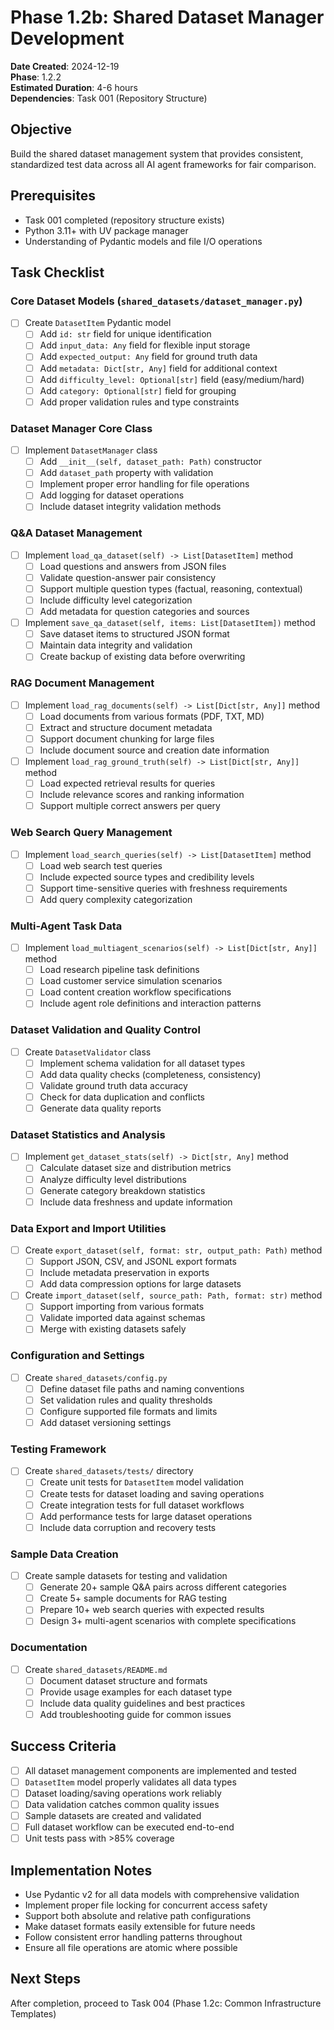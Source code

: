 # Phase 1.2b: Shared Dataset Manager Development

**Date Created**: 2024-12-19  
**Phase**: 1.2.2  
**Estimated Duration**: 4-6 hours  
**Dependencies**: Task 001 (Repository Structure)  

## Objective
Build the shared dataset management system that provides consistent, standardized test data across all AI agent frameworks for fair comparison.

## Prerequisites
- Task 001 completed (repository structure exists)
- Python 3.11+ with UV package manager
- Understanding of Pydantic models and file I/O operations

## Task Checklist

### Core Dataset Models (`shared_datasets/dataset_manager.py`)
- [ ] Create `DatasetItem` Pydantic model
  - [ ] Add `id: str` field for unique identification
  - [ ] Add `input_data: Any` field for flexible input storage
  - [ ] Add `expected_output: Any` field for ground truth data
  - [ ] Add `metadata: Dict[str, Any]` field for additional context
  - [ ] Add `difficulty_level: Optional[str]` field (easy/medium/hard)
  - [ ] Add `category: Optional[str]` field for grouping
  - [ ] Add proper validation rules and type constraints

### Dataset Manager Core Class
- [ ] Implement `DatasetManager` class
  - [ ] Add `__init__(self, dataset_path: Path)` constructor
  - [ ] Add `dataset_path` property with validation
  - [ ] Implement proper error handling for file operations
  - [ ] Add logging for dataset operations
  - [ ] Include dataset integrity validation methods

### Q&A Dataset Management
- [ ] Implement `load_qa_dataset(self) -> List[DatasetItem]` method
  - [ ] Load questions and answers from JSON files
  - [ ] Validate question-answer pair consistency
  - [ ] Support multiple question types (factual, reasoning, contextual)
  - [ ] Include difficulty level categorization
  - [ ] Add metadata for question categories and sources

- [ ] Implement `save_qa_dataset(self, items: List[DatasetItem])` method
  - [ ] Save dataset items to structured JSON format
  - [ ] Maintain data integrity and validation
  - [ ] Create backup of existing data before overwriting

### RAG Document Management
- [ ] Implement `load_rag_documents(self) -> List[Dict[str, Any]]` method
  - [ ] Load documents from various formats (PDF, TXT, MD)
  - [ ] Extract and structure document metadata
  - [ ] Support document chunking for large files
  - [ ] Include document source and creation date information

- [ ] Implement `load_rag_ground_truth(self) -> List[Dict[str, Any]]` method
  - [ ] Load expected retrieval results for queries
  - [ ] Include relevance scores and ranking information
  - [ ] Support multiple correct answers per query

### Web Search Query Management
- [ ] Implement `load_search_queries(self) -> List[DatasetItem]` method
  - [ ] Load web search test queries
  - [ ] Include expected source types and credibility levels
  - [ ] Support time-sensitive queries with freshness requirements
  - [ ] Add query complexity categorization

### Multi-Agent Task Data
- [ ] Implement `load_multiagent_scenarios(self) -> List[Dict[str, Any]]` method
  - [ ] Load research pipeline task definitions
  - [ ] Load customer service simulation scenarios
  - [ ] Load content creation workflow specifications
  - [ ] Include agent role definitions and interaction patterns

### Dataset Validation and Quality Control
- [ ] Create `DatasetValidator` class
  - [ ] Implement schema validation for all dataset types
  - [ ] Add data quality checks (completeness, consistency)
  - [ ] Validate ground truth data accuracy
  - [ ] Check for data duplication and conflicts
  - [ ] Generate data quality reports

### Dataset Statistics and Analysis
- [ ] Implement `get_dataset_stats(self) -> Dict[str, Any]` method
  - [ ] Calculate dataset size and distribution metrics
  - [ ] Analyze difficulty level distributions
  - [ ] Generate category breakdown statistics
  - [ ] Include data freshness and update information

### Data Export and Import Utilities
- [ ] Create `export_dataset(self, format: str, output_path: Path)` method
  - [ ] Support JSON, CSV, and JSONL export formats
  - [ ] Include metadata preservation in exports
  - [ ] Add data compression options for large datasets

- [ ] Create `import_dataset(self, source_path: Path, format: str)` method
  - [ ] Support importing from various formats
  - [ ] Validate imported data against schemas
  - [ ] Merge with existing datasets safely

### Configuration and Settings
- [ ] Create `shared_datasets/config.py`
  - [ ] Define dataset file paths and naming conventions
  - [ ] Set validation rules and quality thresholds
  - [ ] Configure supported file formats and limits
  - [ ] Add dataset versioning settings

### Testing Framework
- [ ] Create `shared_datasets/tests/` directory
  - [ ] Create unit tests for `DatasetItem` model validation
  - [ ] Create tests for dataset loading and saving operations
  - [ ] Create integration tests for full dataset workflows
  - [ ] Add performance tests for large dataset operations
  - [ ] Include data corruption and recovery tests

### Sample Data Creation
- [ ] Create sample datasets for testing and validation
  - [ ] Generate 20+ sample Q&A pairs across different categories
  - [ ] Create 5+ sample documents for RAG testing
  - [ ] Prepare 10+ web search queries with expected results
  - [ ] Design 3+ multi-agent scenarios with complete specifications

### Documentation
- [ ] Create `shared_datasets/README.md`
  - [ ] Document dataset structure and formats
  - [ ] Provide usage examples for each dataset type
  - [ ] Include data quality guidelines and best practices
  - [ ] Add troubleshooting guide for common issues

## Success Criteria
- [ ] All dataset management components are implemented and tested
- [ ] `DatasetItem` model properly validates all data types
- [ ] Dataset loading/saving operations work reliably
- [ ] Data validation catches common quality issues
- [ ] Sample datasets are created and validated
- [ ] Full dataset workflow can be executed end-to-end
- [ ] Unit tests pass with >85% coverage

## Implementation Notes
- Use Pydantic v2 for all data models with comprehensive validation
- Implement proper file locking for concurrent access safety
- Support both absolute and relative path configurations
- Make dataset formats easily extensible for future needs
- Follow consistent error handling patterns throughout
- Ensure all file operations are atomic where possible

## Next Steps
After completion, proceed to Task 004 (Phase 1.2c: Common Infrastructure Templates)
